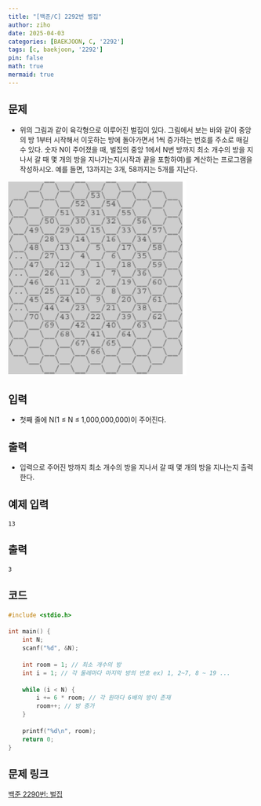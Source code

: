 ```yaml
---
title: "[백준/C] 2292번 벌집"
author: ziho
date: 2025-04-03
categories: [BAEKJOON, C, '2292']
tags: [c, baekjoon, '2292']
pin: false
math: true
mermaid: true
---
```

## 문제
- 위의 그림과 같이 육각형으로 이루어진 벌집이 있다. 그림에서 보는 바와 같이 중앙의 방 1부터 시작해서 이웃하는 방에 돌아가면서 1씩 증가하는 번호를 주소로 매길 수 있다. 숫자 N이 주어졌을 때, 벌집의 중앙 1에서 N번 방까지 최소 개수의 방을 지나서 갈 때 몇 개의 방을 지나가는지(시작과 끝을 포함하여)를 계산하는 프로그램을 작성하시오. 예를 들면, 13까지는 3개, 58까지는 5개를 지난다.

![Quiz](/assets/img/2292.png)

## 입력
- 첫째 줄에 N(1 ≤ N ≤ 1,000,000,000)이 주어진다.
## 출력
- 입력으로 주어진 방까지 최소 개수의 방을 지나서 갈 때 몇 개의 방을 지나는지 출력한다.
## 예제 입력
```
13
```
## 출력
```
3
```
## 코드

```c
#include <stdio.h>

int main() {
    int N;
    scanf("%d", &N);

    int room = 1; // 최소 개수의 방
    int i = 1; // 각 둘레마다 마지막 방의 번호 ex) 1, 2~7, 8 ~ 19 ...

    while (i < N) {
        i += 6 * room; // 각 원마다 6배의 방이 존재
        room++; // 방 증가
    }

    printf("%d\n", room);
    return 0;
}
```
## 문제 링크
[백준 2290번: 벌집](https://www.acmicpc.net/problem/2290)